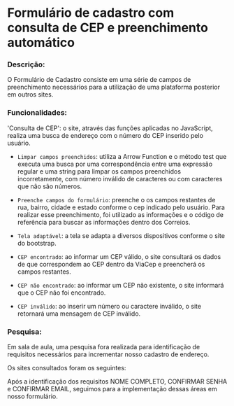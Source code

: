 # Formulário de cadastro com consulta de CEP e preenchimento automático


### Descrição:

O Formulário de Cadastro consiste em uma série de campos de preenchimento necessários para a utilização de uma plataforma posterior em outros sites.

### Funcionalidades:

'Consulta de CEP': o site, através das funções aplicadas no JavaScript, realiza uma busca de endereço com o número do CEP inserido pelo usuário.
  
- `Limpar campos preenchidos`: utiliza a Arrow Function e o método test que executa uma busca por uma correspondência entre uma expressão regular e uma string para limpar os campos preenchidos incorretamente, com número inválido de caracteres ou com caracteres que não são números.

- `Preenche campos do formulário`: preenche o os campos restantes de rua, bairro, cidade e estado conforme o cep indicado pelo usuário. Para realizar esse preenchimento, foi utilizado as informações e o código de referência para buscar as informações dentro dos Correios. 

- `Tela adaptável`: a tela se adapta a diversos dispositivos conforme o site do bootstrap.
  
- `CEP encontrado`: ao informar um CEP válido, o site consultará os dados de que correspondem ao CEP dentro da ViaCep e preencherá os campos restantes.

- `CEP não encontrado`: ao informar um CEP não existente, o site informará que o CEP não foi encontrado.

- `CEP inválido`: ao inserir um número ou caractere inválido, o site retornará uma mensagem de CEP inválido.

### Pesquisa:

Em sala de aula, uma pesquisa fora realizada para identificação de requisitos necessários para incrementar nosso cadastro de endereço.

Os sites consultados foram os seguintes:

Após a identificação dos requisitos NOME COMPLETO,  CONFIRMAR SENHA e CONFIRMAR EMAIL, seguimos para a implementação dessas áreas em nosso formulário.
